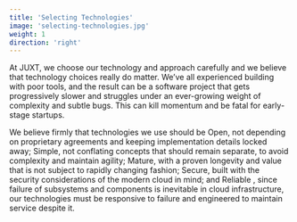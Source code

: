 ```yaml
---
title: 'Selecting Technologies'
image: 'selecting-technologies.jpg'
weight: 1
direction: 'right'
---
```


At JUXT, we choose our technology and approach carefully and we believe that technology choices really do matter. We’ve all experienced building with poor tools, and the result can be a software project that gets progressively slower and struggles under an ever-growing weight of complexity and subtle bugs. This can kill momentum and be fatal for early-stage startups.

We believe firmly that technologies we use should be <span class='font-bold'> Open</span>, not depending on proprietary agreements and keeping implementation details locked away; <span class='font-bold'> Simple</span>, not conflating concepts that should remain separate, to avoid complexity and maintain agility; <span class='font-bold'> Mature</span>, with a proven longevity and value that is not subject to rapidly changing fashion; <span class='font-bold'> Secure</span>, built with the security considerations of the modern cloud in mind; and <span class='font-bold'> Reliable </span>, since failure of subsystems and components is inevitable in cloud infrastructure, our technologies must be responsive to failure and engineered to maintain service despite it.
